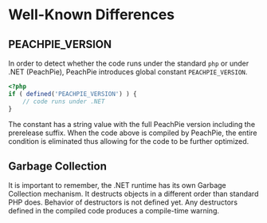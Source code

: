 # Well-Known Differences

## PEACHPIE_VERSION

In order to detect whether the code runs under the standard `php` or under .NET (PeachPie), PeachPie introduces  global constant `PEACHPIE_VERSION`.

```php
<?php
if ( defined('PEACHPIE_VERSION') ) {
    // code runs under .NET
}
```

The constant has a string value with the full PeachPie version including the prerelease suffix. When the code above is compiled by PeachPie, the entire condition is eliminated thus allowing for the code to be further optimized.

## Garbage Collection

It is important to remember, the .NET runtime has its own Garbage Collection mechanism. It destructs objects in a different order than standard PHP does. Behavior of destructors is not defined yet. Any destructors defined in the compiled code produces a compile-time warning.
